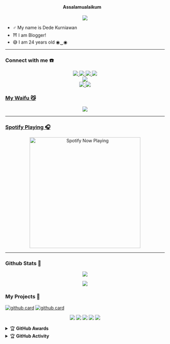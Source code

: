 


<h4 align="center"> Assalamualaikum <img src="https://user-images.githubusercontent.com/1303154/88677602-1635ba80-d120-11ea-84d8-d263ba5fc3c0.gif" width="15px" alt=""><br></h4>
<p align="center">
  <img src="https://i.pinimg.com/originals/ad/d7/55/add7554a42bd1eecef022baa20cf4061.gif" />
</p>

<p align="center">

- ♂️ My name is Dede Kurniawan
- ⛩️ I am Blogger!
- 😅 I am 24 years old ◉‿◉
</p>

------
### Connect with me ☎️
<p align="center">
  <a href="https://instagram.com/dede_klender"><img src="https://img.shields.io/badge/Instagram-E4405F?style=for-the-badge&logo=instagram&logoColor=white"/> 
  <a href="https://wa.me/6285892734104"><img src="https://img.shields.io/badge/WhatsApp-25D366?style=for-the-badge&logo=whatsapp&logoColor=white" />
  <a href="https://www.facebook.com/ClanDare"><img src="https://img.shields.io/badge/Facebook-%234267B2.svg?&style=for-the-badge&logo=facebook&logoColor=white" />
  <a href="https://t.me/ClanDare"><img src="https://img.shields.io/badge/Telegram-%230088cc.svg?&style=for-the-badge&logo=telegram&logoColor=white" /> <br>
  <a href="https://youtube.com/c/ClanDare"><img src="https://img.shields.io/badge/YouTube-ClanDare-ff0000?style=for-the-badge&logo=youtube&logoColor=ff0000&link=https://youtube.com/@ClanDare" /><br>
  <a name=CraXID&label=VIEWS&style=flat-square&color=orange" />
  <a href="https://github.com/CraXID"><img src="https://img.shields.io/badge/-GitHub-black?style=flat-square&logo=github" /> 
  <a href="https://youtube.com/c/ClanDare"><img src="https://img.shields.io/youtube/channel/subscribers/UCGSp6Q-7PC0pR8K2CFKBm3A?style=social" /> <br>
  <!--<a href="https://komarev.com/ghpvc/?username=CraXID&color=blue&style=flat-square&label=Profile+Views"><img title="Watching" src="https://komarev.com/ghpvc/?username=CraXID&color=green&style=flat-square&label=Profile+View"></a>-->
</p>

### My Waifu 😼
<p align="center">
  <img src="https://crax.my.id/wp-content/uploads/akebi2.jpg" />
</p>

------

### Spotify Playing 🎧

<p align="center">
  <a href="https://open.spotify.com/track/0n10Fd6ngamS1IvYKrONpm" target="_blank"><img src="https://now-playing-on-spotify.vercel.app/api/spotify" alt="Spotify Now Playing" width="350"/></a>
</p>

------

### Github Stats 🚀

<p align="center"><a href="https://github.com/CraXID"><img src="https://github-readme-stats.vercel.app/api?username=CraXID&show_icons=true&theme=radical"></a></p>
<p align="center"><a href="https://github.com/CraXID"><img src="https://github-readme-stats.vercel.app/api/top-langs/?username=CraXID&theme=radical&layout=compact"></a></p> 

### My Projects 🔭
<a href="https://github.com/CraXID/rairu-kun">![github card](https://github-readme-stats.vercel.app/api/pin/?username=CraXID&repo=rairu-kun&theme=dark)</a>
<a href="https://github.com/CraXID/gooshe-kun">![github card](https://github-readme-stats.vercel.app/api/pin/?username=CraXID&repo=gooshe-kun&theme=nightowl)</a>
<!--<a href="https://github.com/CraXID/akebi-bot">![github card](https://github-readme-stats.vercel.app/api/pin/?username=CraXID&repo=akebi-bot&theme=dark)</a>-->
<!--<a href="https://github.com/adiwajshing/Baileys">![github card](https://github-readme-stats.vercel.app/api/pin/?username=adiwajshing&repo=baileys&theme=nightowl)</a>-->
<!--<a href="https://github.com/zeeone-ofc/Alphabot-Md">![github card](https://github-readme-stats.vercel.app/api/pin/?username=zeeone-ofc&repo=alphabot-md&theme=dark)</a>-->
<!--<a href="https://github.com/FatihArridho/islamiah">![github card](https://github-readme-stats.vercel.app/api/pin/?username=fatiharridho&repo=islamiah&theme=nightowl)</a>-->
<!--<a href="https://github.com/FatihArridho/pramuka">![github card](https://github-readme-stats.vercel.app/api/pin/?username=fatiharridho&repo=pramuka&theme=dark)</a>-->


<p align="center">
    <img src="https://img.shields.io/badge/OS-Linux-blue?&logo=Linux" />
    <img src="https://img.shields.io/badge/OS-Android-blue?&logo=Android" />
    <img src="https://img.shields.io/badge/IDE-Xcode-blue?&logo=Xcode" />
    <img src="https://img.shields.io/badge/Featherpad-blue?&logo=Featherpad&logoColor=blue" />
    <img src="https://img.shields.io/badge/Sublime%20Text-gray?&logo=Sublime-Text" />
</p>
<details>
    <summary>&#127942 <b>GitHub Awards</b></summary><br/>

![Github Trophy](https://github-profile-trophy.vercel.app/?username=CraXID)

</details>

<details>
    <summary>&#127942 <b>GitHub Activity</b></summary><br/>

![Metrics](https://metrics.lecoq.io/craxid)

</details> 
